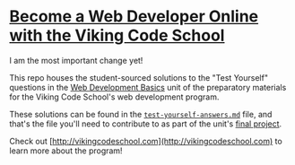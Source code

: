# [Become a Web Developer Online with the Viking Code School](http://vikingcodeschool.com)

I am the most important change yet!

This repo houses the student-sourced solutions to the "Test Yourself" questions in the [Web Development Basics](https://www.vikingcodeschool.com/web-development-basics/test-yourself) unit of the preparatory materials for the Viking Code School's web development program.  

These solutions can be found in the [`test-yourself-answers.md`](/test-yourself-answers.md) file, and that's the file you'll need to contribute to as part of the unit's [final project](http://vikingcodeschool.com/web-development-basics/getting-comfortable-with-git-and-the-command-line).

Check out [http://vikingcodeschool.com](http://vikingcodeschool.com) to learn more about the program!
